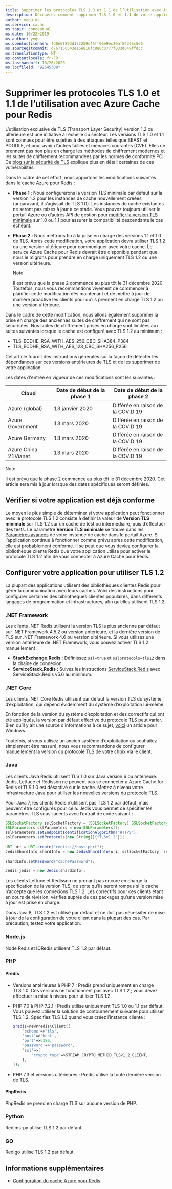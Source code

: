 ```yaml
---
title: Supprimer les protocoles TLS 1.0 et 1.1 de l’utilisation avec Azure Cache pour Redis
description: Découvrez comment supprimer TLS 1.0 et 1.1 de votre application lors de la communication avec Azure Cache pour Redis
author: yegu-ms
ms.service: cache
ms.topic: conceptual
ms.date: 10/22/2019
ms.author: yegu
ms.openlocfilehash: fd0e6f893d152259c46ff06e9ec20af54395c5e6
ms.sourcegitcommit: d767156543e16e816fc8a0c3777f033d649ffd3c
ms.translationtype: HT
ms.contentlocale: fr-FR
ms.lasthandoff: 10/26/2020
ms.locfileid: "92545308"
---
```

# <a name="remove-tls-10-and-11-from-use-with-azure-cache-for-redis"></a>Supprimer les protocoles TLS 1.0 et 1.1 de l’utilisation avec Azure Cache pour Redis

L’utilisation exclusive de TLS (Transport Layer Security) version 1.2 ou ultérieure est une initiative à l’échelle du secteur. Les versions TLS 1.0 et 1.1 sont connues pour être sujettes à des attaques telles que BEAST et POODLE, et pour avoir d’autres failles et menaces courantes (CVE). Elles ne prennent pas non plus en charge les méthodes de chiffrement modernes et les suites de chiffrement recommandées par les normes de conformité PCI. Ce [blog sur la sécurité de TLS](https://www.acunetix.com/blog/articles/tls-vulnerabilities-attacks-final-part/) explique plus en détail certaines de ces vulnérabilités.

Dans le cadre de cet effort, nous apportons les modifications suivantes dans le cache Azure pour Redis :

* **Phase 1 :** Nous configurerons la version TLS minimale par défaut sur la version 1.2 pour les instances de cache nouvellement créées (auparavant, il s’agissait de TLS 1.0). Les instances de cache existantes ne seront pas mises à jour à ce stade. Vous pouvez toujours utiliser le portail Azure ou d’autres API de gestion pour [modifier la version TLS minimale](cache-configure.md#access-ports) sur 1.0 ou 1.1 pour assurer la compatibilité descendante le cas échéant.
* **Phase 2 :** Nous mettrons fin à la prise en charge des versions 1.1 et 1.0 de TLS. Après cette modification, votre application devra utiliser TLS 1.2 ou une version ultérieure pour communiquer avec votre cache. Le service Azure Cache pour Redis devrait être disponible pendant que nous le migrons pour prendre en charge uniquement TLS 1.2 ou une version ultérieure.

  > [!NOTE]
  > Il est prévu que la phase 2 commence au plus tôt le 31 décembre 2020. Toutefois, nous vous recommandons vivement de commencer à planifier cette modification dès maintenant et de mettre à jour de manière proactive les clients pour qu’ils prennent en charge TLS 1.2 ou une version ultérieure. 
  >

Dans le cadre de cette modification, nous allons également supprimer la prise en charge des anciennes suites de chiffrement qui ne sont pas sécurisées. Nos suites de chiffrement prises en charge sont limitées aux suites suivantes lorsque le cache est configuré avec TLS 1.2 au minimum :

* TLS_ECDHE_RSA_WITH_AES_256_CBC_SHA384_P384
* TLS_ECDHE_RSA_WITH_AES_128_CBC_SHA256_P256

Cet article fournit des instructions générales sur la façon de détecter les dépendances sur ces versions antérieures de TLS et de les supprimer de votre application.

Les dates d'entrée en vigueur de ces modifications sont les suivantes :

| Cloud                | Date de début de la phase 1 | Date de début de la phase 2         |
|----------------------|--------------------|----------------------------|
| Azure (global)       |  13 janvier 2020  | Différée en raison de la COVID 19  |
| Azure Government     |  13 mars 2020    | Différée en raison de la COVID 19  |
| Azure Germany        |  13 mars 2020    | Différée en raison de la COVID 19  |
| Azure China 21Vianet |  13 mars 2020    | Différée en raison de la COVID 19  |

> [!NOTE]
> Il est prévu que la phase 2 commence au plus tôt le 31 décembre 2020. Cet article sera mis à jour lorsque des dates spécifiques seront définies.
>

## <a name="check-whether-your-application-is-already-compliant"></a>Vérifier si votre application est déjà conforme

Le moyen le plus simple de déterminer si votre application peut fonctionner avec le protocole TLS 1.2 consiste à définir la valeur de **Version TLS minimale** sur TLS 1.2 sur un cache de test ou intermédiaire, puis d’effectuer des tests. Le paramètre **Version TLS minimale** se trouve dans les [Paramètres avancés](cache-configure.md#advanced-settings) de votre instance de cache dans le portail Azure.  Si l’application continue à fonctionner comme prévu après cette modification, elle est probablement conforme. Il se peut que vous deviez configurer la bibliothèque cliente Redis que votre application utilise pour activer le protocole TLS 1.2 afin de vous connecter à Azure Cache pour Redis.

## <a name="configure-your-application-to-use-tls-12"></a>Configurer votre application pour utiliser TLS 1.2

La plupart des applications utilisent des bibliothèques clientes Redis pour gérer la communication avec leurs caches. Voici des instructions pour configurer certaines des bibliothèques clientes populaires, dans différents langages de programmation et infrastructures, afin qu’elles utilisent TLS 1.2.

### <a name="net-framework"></a>.NET Framework

Les clients .NET Redis utilisent la version TLS la plus ancienne par défaut sur .NET Framework 4.5.2 ou version antérieure, et la dernière version de TLS sur .NET Framework 4.6 ou version ultérieure. Si vous utilisez une version antérieure de .NET Framework, vous pouvez activer TLS 1.2 manuellement :

* **StackExchange.Redis :** Définissez `ssl=true` et `sslprotocols=tls12` dans la chaîne de connexion.
* **ServiceStack.Redis :** Suivez les instructions [ServiceStack.Redis](https://github.com/ServiceStack/ServiceStack.Redis#servicestackredis-ssl-support) avec ServiceStack.Redis v5.6 au minimum.

### <a name="net-core"></a>.NET Core

Les clients .NET Core Redis utilisent par défaut la version TLS du système d’exploitation, qui dépend évidemment du système d’exploitation lui-même. 

En fonction de la version du système d’exploitation et des correctifs qui ont été appliqués, la version par défaut effective du protocole TLS peut varier. Bien qu’il y ait une source d’informations à ce sujet, [voici](/dotnet/framework/network-programming/tls#support-for-tls-12) un article pour Windows. 

Toutefois, si vous utilisez un ancien système d’exploitation ou souhaitez simplement être rassuré, nous vous recommandons de configurer manuellement la version du protocole TLS de votre choix via le client.


### <a name="java"></a>Java

Les clients Java Redis utilisent TLS 1.0 sur Java version 6 ou antérieure. Jedis, Lettuce et Redisson ne peuvent pas se connecter à Azure Cache for Redis si TLS 1.0 est désactivé sur le cache. Mettez à niveau votre infrastructure Java pour utiliser les nouvelles versions du protocole TLS.

Pour Java 7, les clients Redis n’utilisent pas TLS 1.2 par défaut, mais peuvent être configurés pour cela. Jedis vous permet de spécifier les paramètres TLS sous-jacents avec l’extrait de code suivant :

``` Java
SSLSocketFactory sslSocketFactory = (SSLSocketFactory) SSLSocketFactory.getDefault();
SSLParameters sslParameters = new SSLParameters();
sslParameters.setEndpointIdentificationAlgorithm("HTTPS");
sslParameters.setProtocols(new String[]{"TLSv1.2"});
 
URI uri = URI.create("rediss://host:port");
JedisShardInfo shardInfo = new JedisShardInfo(uri, sslSocketFactory, sslParameters, null);
 
shardInfo.setPassword("cachePassword");
 
Jedis jedis = new Jedis(shardInfo);
```

Les clients Lettuce et Redisson ne prenant pas encore en charge la spécification de la version TLS, de sorte qu’ils seront rompus si le cache n’accepte que les connexions TLS 1.2. Les correctifs pour ces clients étant en cours de révision, vérifiez auprès de ces packages qu’une version mise à jour est prise en charge.

Dans Java 8, TLS 1.2 est utilisé par défaut et ne doit pas nécessiter de mise à jour de la configuration de votre client dans la plupart des cas. Par précaution, testez votre application.

### <a name="nodejs"></a>Node.js

Node Redis et IORedis utilisent TLS 1.2 par défaut.

### <a name="php"></a>PHP

#### <a name="predis"></a>Predis
 
* Versions antérieures à PHP 7 : Predis prend uniquement en charge TLS 1.0. Ces versions ne fonctionnent pas avec TLS 1.2 ; vous devez effectuer la mise à niveau pour utiliser TLS 1.2.
 
* PHP 7.0 à PHP 7.2.1 : Predis utilise uniquement TLS 1.0 ou 1.1 par défaut. Vous pouvez utiliser la solution de contournement suivante pour utiliser TLS 1.2. Spécifiez TLS 1.2 quand vous créez l’instance cliente :

  ``` PHP
  $redis=newPredis\Client([
      'scheme'=>'tls',
      'host'=>'host',
      'port'=>6380,
      'password'=>'password',
      'ssl'=>[
          'crypto_type'=>STREAM_CRYPTO_METHOD_TLSv1_2_CLIENT,
      ],
  ]);
  ```

* PHP 7.3 et versions ultérieures : Predis utilise la toute dernière version de TLS.

#### <a name="phpredis"></a>PhpRedis

PhpRedis ne prend en charge TLS sur aucune version de PHP.

### <a name="python"></a>Python

Redims-py utilise TLS 1.2 par défaut.

### <a name="go"></a>GO

Redigo utilise TLS 1.2 par défaut.

## <a name="additional-information"></a>Informations supplémentaires

- [Configuration du cache Azure pour Redis](cache-configure.md)